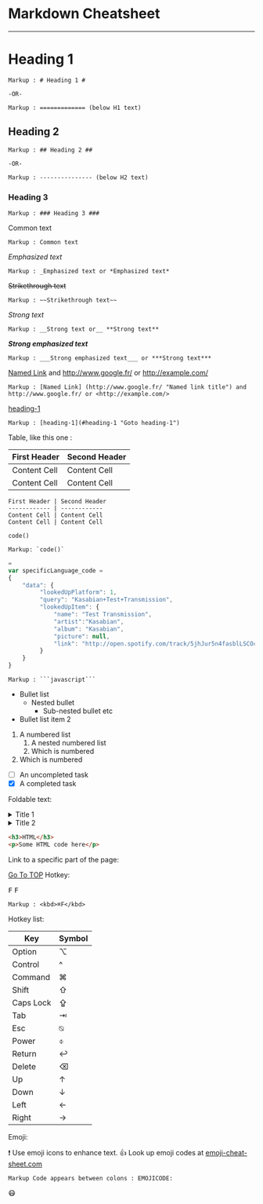 # Markdown Cheatsheet<a name="TOP"></a>

---

# Heading 1

    Markup : # Heading 1 #

    -OR-

    Markup : ============= (below H1 text)

## Heading 2

    Markup : ## Heading 2 ##

    -OR-

    Markup : --------------- (below H2 text)

### Heading 3

    Markup : ### Heading 3 ###

Common text

    Markup : Common text

_Emphasized text_

    Markup : _Emphasized text or *Emphasized text*

~~Strikethrough text~~

    Markup : ~~Strikethrough text~~

_Strong text_

    Markup : __Strong text or__ **Strong text**

**_Strong emphasized text_**

    Markup : ___Strong emphasized text___ or ***Strong text***

[Named Link](http://www.google.fr/ "Named link title") and http://www.google.fr/ or <http://example.com/>

    Markup : [Named Link] (http://www.google.fr/ "Named link title") and http://www.google.fr/ or <http://example.com/>

[heading-1](#heading-1 "Goto heading-1")

    Markup : [heading-1](#heading-1 "Goto heading-1")

Table, like this one :

| First Header | Second Header |
| ------------ | ------------- |
| Content Cell | Content Cell  |
| Content Cell | Content Cell  |

```
First Header | Second Header
------------ | ------------
Content Cell | Content Cell
Content Cell | Content Cell
```

`code()`

    Markup: `code()`

```javascript
=
var specificLanguage_code =
{
    "data": {
         "lookedUpPlatform": 1,
         "query": "Kasabian+Test+Transmission",
         "lookedUpItem": {
             "name": "Test Transmission",
             "artist":"Kasabian",
             "album": "Kasabian",
             "picture": null,
             "link": "http://open.spotify.com/track/5jhJur5n4fasblLSCOcrTp"
         }
    }
}

```

    Markup : ```javascript```

- Bullet list
  - Nested bullet
    - Sub-nested bullet etc
- Bullet list item 2

1. A numbered list
   1. A nested numbered list
   2. Which is numbered
2. Which is numbered

- [ ] An uncompleted task
- [x] A completed task

Foldable text:

<details>
  <summary>Title 1</summary>
  <p>Content 1 Content 1 Content 1 Content 1 Content 1</p> 
</details>
<details>
  <summary>Title 2</summary>
  <p>Content 2 Content 2 Content 2 Content 2 Content 2</p> 
</details>

```html
<h3>HTML</h3>
<p>Some HTML code here</p>
```

Link to a specific part of the page:

[Go To TOP](#TOP)
Hotkey:

<kbd>F</kbd>
<kbd>F</kbd>

    Markup : <kbd>⌘F</kbd>

Hotkey list:

| Key       | Symbol |
| --------- | ------ |
| Option    | ⌥      |
| Control   | ^      |
| Command   | ⌘      |
| Shift     | ⇧      |
| Caps Lock | ⇪      |
| Tab       | ⇥      |
| Esc       | ⍉      |
| Power     | ⌽      |
| Return    | ↩      |
| Delete    | ⌫      |
| Up        | ↑      |
| Down      | ↓      |
| Left      | ←      |
| Right     | →      |

Emoji:

:exclamation: Use emoji icons to enhance text. :+1: Look up emoji codes at [emoji-cheat-sheet.com](http://emoji-cheat-sheet.com/)

    Markup Code appears between colons : EMOJICODE:

:mask:
